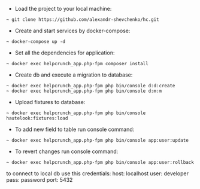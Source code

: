 - Load the project to your local machine:
```
~ git clone https://github.com/alexandr-shevchenko/hc.git
```

- Create and start services by docker-compose:
```
~ docker-compose up -d
```

- Set all the dependencies for application:
```
~ docker exec helpcrunch_app.php-fpm composer install
```

- Create db and execute a migration to database:
```
~ docker exec helpcrunch_app.php-fpm php bin/console d:d:create
~ docker exec helpcrunch_app.php-fpm php bin/console d:m:m
```

- Upload fixtures to database:
```
~ docker exec helpcrunch_app.php-fpm php bin/console hautelook:fixtures:load
```

- To add new field to table run console command:
```
~ docker exec helpcrunch_app.php-fpm php bin/console app:user:update
```

- To revert changes run console command:
```
~ docker exec helpcrunch_app.php-fpm php bin/console app:user:rollback
```

to connect to local db use this credentials:
host: localhost
user: developer
pass: password
port: 5432